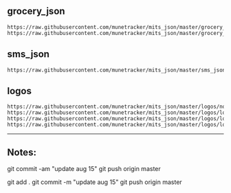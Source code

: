 
## grocery_json

    https://raw.githubusercontent.com/munetracker/mits_json/master/grocery_json/items.json
    https://raw.githubusercontent.com/munetracker/mits_json/master/grocery_json/store.json

## sms_json

    https://raw.githubusercontent.com/munetracker/mits_json/master/sms_json/valid_ph_numbers.json

## logos

    https://raw.githubusercontent.com/munetracker/mits_json/master/logos/no_bg.png
    https://raw.githubusercontent.com/munetracker/mits_json/master/logos/logo_circle_big.png
    https://raw.githubusercontent.com/munetracker/mits_json/master/logos/logo_circle_small.png
    https://raw.githubusercontent.com/munetracker/mits_json/master/logos/logo_circle.png

----

## Notes:

git commit -am "update aug 15"
git push origin master

git add .
git commit -m "update aug 15"
git push origin master


